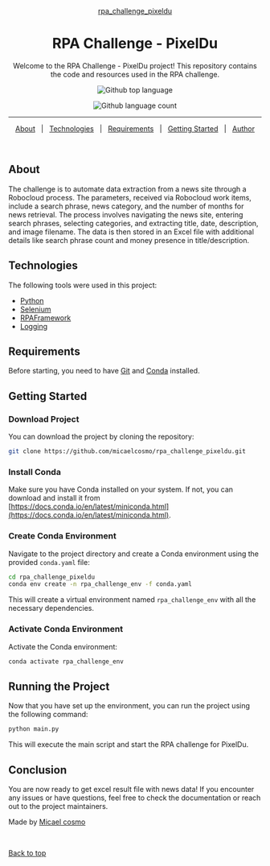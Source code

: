 <div align="center" id="top"> 
  <a href="https://github.com/micaelcosmo/rpa_challenge_pixeldu">rpa_challenge_pixeldu</a>
</div>

<p></p>

<h1 align="center">RPA Challenge - PixelDu</h1>

<p align="center"> 
Welcome to the RPA Challenge - PixelDu project! This repository contains the code and resources used in the RPA challenge. 
</p>

<p align="center">
  <img alt="Github top language" src="https://img.shields.io/github/languages/top/micaelcosmo/rpa_challenge_pixeldu?color=56BEB8">
</p>

<p align="center">
  <img alt="Github language count" src="https://img.shields.io/github/languages/count/micaelcosmo/rpa_challenge_pixeldu?color=56BEB8">
</p>

<hr>

<p align="center">
  <a href="#about">About</a> &#xa0; | &#xa0; 
  <a href="#technologies">Technologies</a> &#xa0; | &#xa0;
  <a href="#requirements">Requirements</a> &#xa0; | &#xa0;
  <a href="#getting-started">Getting Started</a> &#xa0; | &#xa0;
  <a href="https://github.com/micaelcosmo" target="_blank">Author</a>
</p>

<br>

## About ##

The challenge is to automate data extraction from a news site through a Robocloud process. The parameters, received via Robocloud work items, include a search phrase, news category, and the number of months for news retrieval. The process involves navigating the news site, entering search phrases, selecting categories, and extracting title, date, description, and image filename. The data is then stored in an Excel file with additional details like search phrase count and money presence in title/description.

## Technologies ##

The following tools were used in this project:

- [Python](https://www.python.org/)
- [Selenium](https://www.selenium.dev/)
- [RPAFramework](https://rpaframework.org/)
- [Logging](https://docs.python.org/3/library/logging.html)

## Requirements ##

Before starting, you need to have [Git](https://git-scm.com) and [Conda](https://conda.io/projects/conda/en/latest/index.html) installed.

## Getting Started ##

### Download Project

You can download the project by cloning the repository:

```bash
git clone https://github.com/micaelcosmo/rpa_challenge_pixeldu.git
```

### Install Conda

Make sure you have Conda installed on your system. If not, you can download and install it from [https://docs.conda.io/en/latest/miniconda.html](https://docs.conda.io/en/latest/miniconda.html).

### Create Conda Environment

Navigate to the project directory and create a Conda environment using the provided `conda.yaml` file:

```bash
cd rpa_challenge_pixeldu
conda env create -n rpa_challenge_env -f conda.yaml
```

This will create a virtual environment named `rpa_challenge_env` with all the necessary dependencies.

### Activate Conda Environment

Activate the Conda environment:

```bash
conda activate rpa_challenge_env
```

## Running the Project

Now that you have set up the environment, you can run the project using the following command:

```bash
python main.py
```

This will execute the main script and start the RPA challenge for PixelDu.

## Conclusion

You are now ready to get excel result file with news data! If you encounter any issues or have questions, feel free to check the documentation or reach out to the project maintainers.


Made by <a href="https://github.com/micaelcosmo/" target="_blank">Micael cosmo</a>

&#xa0;

<a href="#top">Back to top</a>
